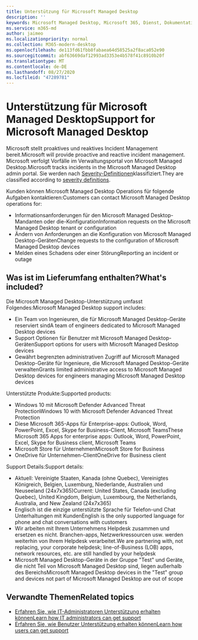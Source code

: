 ```yaml
---
title: Unterstützung für Microsoft Managed Desktop
description: ''
keywords: Microsoft Managed Desktop, Microsoft 365, Dienst, Dokumentation
ms.service: m365-md
author: jaimeo
ms.localizationpriority: normal
ms.collection: M365-modern-desktop
ms.openlocfilehash: de113fd61fbb8fabaea64d58525a2f8aca052e90
ms.sourcegitcommit: abf63669daf12993ad3353e4b578f41c8910b20f
ms.translationtype: MT
ms.contentlocale: de-DE
ms.lasthandoff: 08/27/2020
ms.locfileid: "47289781"
---
```

# <a name="support-for-microsoft-managed-desktop"></a><span data-ttu-id="fb4f1-103">Unterstützung für Microsoft Managed Desktop</span><span class="sxs-lookup"><span data-stu-id="fb4f1-103">Support for Microsoft Managed Desktop</span></span>

<span data-ttu-id="fb4f1-104">Microsoft stellt proaktives und reaktives Incident Management bereit.</span><span class="sxs-lookup"><span data-stu-id="fb4f1-104">Microsoft will provide proactive and reactive incident management.</span></span> <span data-ttu-id="fb4f1-105">Microsoft verfolgt Vorfälle im Verwaltungsportal von Microsoft Managed Desktop.</span><span class="sxs-lookup"><span data-stu-id="fb4f1-105">Microsoft tracks incidents in the Microsoft Managed Desktop admin portal.</span></span> <span data-ttu-id="fb4f1-106">Sie werden nach [Severity-Definitionen](../working-with-managed-desktop/admin-support.md#sev)klassifiziert.</span><span class="sxs-lookup"><span data-stu-id="fb4f1-106">They are classified according to [severity definitions](../working-with-managed-desktop/admin-support.md#sev).</span></span>

<span data-ttu-id="fb4f1-107">Kunden können Microsoft Managed Desktop Operations für folgende Aufgaben kontaktieren:</span><span class="sxs-lookup"><span data-stu-id="fb4f1-107">Customers can contact Microsoft Managed Desktop operations for:</span></span>
- <span data-ttu-id="fb4f1-108">Informationsanforderungen für den Microsoft Managed Desktop-Mandanten oder die-Konfiguration</span><span class="sxs-lookup"><span data-stu-id="fb4f1-108">Information requests on the Microsoft Managed Desktop tenant or configuration</span></span>
- <span data-ttu-id="fb4f1-109">Ändern von Anforderungen an die Konfiguration von Microsoft Managed Desktop-Geräten</span><span class="sxs-lookup"><span data-stu-id="fb4f1-109">Change requests to the configuration of Microsoft Managed Desktop devices</span></span>
- <span data-ttu-id="fb4f1-110">Melden eines Schadens oder einer Störung</span><span class="sxs-lookup"><span data-stu-id="fb4f1-110">Reporting an incident or outage</span></span>

## <a name="whats-included"></a><span data-ttu-id="fb4f1-111">Was ist im Lieferumfang enthalten?</span><span class="sxs-lookup"><span data-stu-id="fb4f1-111">What's included?</span></span>

<span data-ttu-id="fb4f1-112">Die Microsoft Managed Desktop-Unterstützung umfasst Folgendes:</span><span class="sxs-lookup"><span data-stu-id="fb4f1-112">Microsoft Managed Desktop support includes:</span></span>

- <span data-ttu-id="fb4f1-113">Ein Team von Ingenieuren, die für Microsoft Managed Desktop-Geräte reserviert sind</span><span class="sxs-lookup"><span data-stu-id="fb4f1-113">A team of engineers dedicated to Microsoft Managed Desktop devices</span></span>
- <span data-ttu-id="fb4f1-114">Support Optionen für Benutzer mit Microsoft Managed Desktop-Geräten</span><span class="sxs-lookup"><span data-stu-id="fb4f1-114">Support options for users with Microsoft Managed Desktop devices</span></span>
- <span data-ttu-id="fb4f1-115">Gewährt begrenzten administrativen Zugriff auf Microsoft Managed Desktop-Geräte für Ingenieure, die Microsoft Managed Desktop-Geräte verwalten</span><span class="sxs-lookup"><span data-stu-id="fb4f1-115">Grants limited administrative access to Microsoft Managed Desktop devices for engineers managing Microsoft Managed Desktop devices</span></span> 

<span data-ttu-id="fb4f1-116">Unterstützte Produkte:</span><span class="sxs-lookup"><span data-stu-id="fb4f1-116">Supported products:</span></span>

- <span data-ttu-id="fb4f1-117">Windows 10 mit Microsoft Defender Advanced Threat Protection</span><span class="sxs-lookup"><span data-stu-id="fb4f1-117">Windows 10 with Microsoft Defender Advanced Threat Protection</span></span> 
- <span data-ttu-id="fb4f1-118">Diese Microsoft 365-Apps für Enterprise-apps: Outlook, Word, PowerPoint, Excel, Skype for Business-Client, Microsoft Teams</span><span class="sxs-lookup"><span data-stu-id="fb4f1-118">These Microsoft 365 Apps for enterprise apps: Outlook, Word, PowerPoint, Excel, Skype for Business client, Microsoft Teams</span></span> 
- <span data-ttu-id="fb4f1-119">Microsoft Store für Unternehmen</span><span class="sxs-lookup"><span data-stu-id="fb4f1-119">Microsoft Store for Business</span></span> 
- <span data-ttu-id="fb4f1-120">OneDrive für Unternehmen-Client</span><span class="sxs-lookup"><span data-stu-id="fb4f1-120">OneDrive for Business client</span></span> 

<span data-ttu-id="fb4f1-121">Support Details:</span><span class="sxs-lookup"><span data-stu-id="fb4f1-121">Support details:</span></span>

- <span data-ttu-id="fb4f1-122">Aktuell: Vereinigte Staaten, Kanada (ohne Quebec), Vereinigtes Königreich, Belgien, Luxemburg, Niederlande, Australien und Neuseeland (24x7x365)</span><span class="sxs-lookup"><span data-stu-id="fb4f1-122">Current: United States, Canada (excluding Quebec), United Kingdom, Belgium, Luxembourg, the Netherlands, Australia, and New Zealand (24x7x365)</span></span> 
- <span data-ttu-id="fb4f1-123">Englisch ist die einzige unterstützte Sprache für Telefon-und Chat Unterhaltungen mit Kunden</span><span class="sxs-lookup"><span data-stu-id="fb4f1-123">English is the only supported language for phone and chat conversations with customers</span></span> 
- <span data-ttu-id="fb4f1-124">Wir arbeiten mit Ihrem Unternehmens Helpdesk zusammen und ersetzen es nicht. Branchen-apps, Netzwerkressourcen usw. werden weiterhin von Ihrem Helpdesk verarbeitet.</span><span class="sxs-lookup"><span data-stu-id="fb4f1-124">We are partnering with, not replacing, your corporate helpdesk; line-of-Business (LOB) apps, network resources, etc. are still handled by your helpdesk</span></span> 
- <span data-ttu-id="fb4f1-125">Microsoft Managed Desktop-Geräte in der Gruppe "Test" und Geräte, die nicht Teil von Microsoft Managed Desktop sind, liegen außerhalb des Bereichs</span><span class="sxs-lookup"><span data-stu-id="fb4f1-125">Microsoft Managed Desktop devices in the "Test" group and devices not part of Microsoft Managed Desktop are out of scope</span></span> 


## <a name="related-topics"></a><span data-ttu-id="fb4f1-126">Verwandte Themen</span><span class="sxs-lookup"><span data-stu-id="fb4f1-126">Related topics</span></span>

- [<span data-ttu-id="fb4f1-127">Erfahren Sie, wie IT-Administratoren Unterstützung erhalten können</span><span class="sxs-lookup"><span data-stu-id="fb4f1-127">Learn how IT administrators can get support</span></span>](../working-with-managed-desktop/admin-support.md)
- [<span data-ttu-id="fb4f1-128">Erfahren Sie, wie Benutzer Unterstützung erhalten können</span><span class="sxs-lookup"><span data-stu-id="fb4f1-128">Learn how users can get support</span></span>](../working-with-managed-desktop/end-user-support.md)
